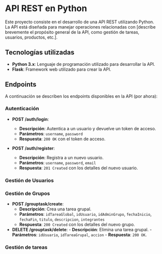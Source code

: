 # API REST en Python

Este proyecto consiste en el desarrollo de una API REST utilizando Python. La API está diseñada para manejar operaciones relacionadas con [describe brevemente el propósito general de la API, como gestión de tareas, usuarios, productos, etc.].

## Tecnologías utilizadas

- **Python 3.x**: Lenguaje de programación utilizado para desarrollar la API.
- **Flask**: Framework web utilizado para crear la API.

## Endpoints

A continuación se describen los endpoints disponibles en la API (por ahora):

### Autenticación

- **POST /auth/login**: 
    - **Descripción**: Autentica a un usuario y devuelve un token de acceso.
    - **Parámetros**: `username`, `password`
    - **Respuesta**: `200 OK` con el token de acceso.

- **POST /auth/register**: 
    - **Descripción**: Registra a un nuevo usuario.
    - **Parámetros**: `username`, `password`, `email`
    - **Respuesta**: `201 Created` con los detalles del nuevo usuario.

### Gestión de Usuarios
### Gestión de Grupos
- **POST /grouptask/create**:
    - **Descripción**: Crea una tarea grupal.
    - **Parámetros**: `idTareaGlobal`, `idUsuario`, `idAdminGrupo`, `fechaInicio`, `fechaFin`, `titulo`, `descripcion`, `integrantes`
    - **Respuesta**: `200 Created` con los detalles del nuevo grupo.
- **DELETE /grouptask/delete**:
      - **Descripción**: Elimina una tarea grupal.
      - **Parámetros**: `idUsuario`, `idTareaGrupal`, `accion`
      - **Respuesta**: `200 OK`.
### Gestión de tareas

